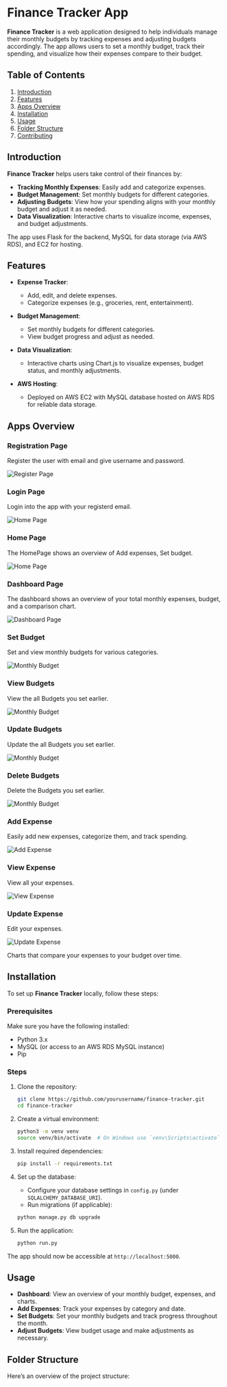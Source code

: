 # Finance Tracker App

**Finance Tracker** is a web application designed to help individuals manage their monthly budgets by tracking expenses and adjusting budgets accordingly. The app allows users to set a monthly budget, track their spending, and visualize how their expenses compare to their budget.

## Table of Contents

1. [Introduction](#introduction)
2. [Features](#features)
3. [Apps Overview](#apps-overview)
4. [Installation](#installation)
5. [Usage](#usage)
6. [Folder Structure](#folder-structure)
7. [Contributing](#contributing)

## Introduction

**Finance Tracker** helps users take control of their finances by:
- **Tracking Monthly Expenses**: Easily add and categorize expenses.
- **Budget Management**: Set monthly budgets for different categories.
- **Adjusting Budgets**: View how your spending aligns with your monthly budget and adjust it as needed.
- **Data Visualization**: Interactive charts to visualize income, expenses, and budget adjustments.

The app uses Flask for the backend, MySQL for data storage (via AWS RDS), and EC2 for hosting.

## Features

- **Expense Tracker**:
  - Add, edit, and delete expenses.
  - Categorize expenses (e.g., groceries, rent, entertainment).
  
- **Budget Management**:
  - Set monthly budgets for different categories.
  - View budget progress and adjust as needed.

- **Data Visualization**:
  - Interactive charts using Chart.js to visualize expenses, budget status, and monthly adjustments.

- **AWS Hosting**:
  - Deployed on AWS EC2 with MySQL database hosted on AWS RDS for reliable data storage.

## Apps Overview
### Registration Page
 Register the user with email and give username and password.

  ![Register Page](financial-tracker/AppScreens/RegistrationPage.png "Registration Page")

### Login Page
  Login into the app with your registerd email.

  ![Home Page](financial-tracker/AppScreens/LoginPage.png "Login Page")


### Home Page
   The HomePage shows an overview of Add expenses, Set budget.

  ![Home Page](financial-tracker/AppScreens/Homepage.png "Home Page")


### Dashboard Page
  The dashboard shows an overview of your total monthly expenses, budget, and a comparison chart.
  
 ![Dashboard Page](financial-tracker/AppScreens/DashboardPage.png "Dashboard Page")

 
### Set Budget
  Set and view monthly budgets for various categories.
  
![Monthly Budget](financial-tracker/AppScreens/AddBudgetPage.png "Monthly Budget Screen")

### View Budgets
  View the all Budgets you set earlier.
  
![Monthly Budget](financial-tracker/AppScreens/ViewBudgetsPage.png "All Budgets Screen")


### Update Budgets
  Update the all Budgets you set earlier.
  
![Monthly Budget](financial-tracker/AppScreens/UpdateBudgetPage.png "Modify Budgets Screen")

### Delete Budgets
  Delete the Budgets you set earlier.
  
![Monthly Budget](financial-tracker/AppScreens/DeleteBudgetPage.png "Delete Budgets Screen")

### Add Expense
  Easily add new expenses, categorize them, and track spending.

![Add Expense](financial-tracker/AppScreens/AddExpensePage.png "Add Expense Screen")


### View Expense
  View all your expenses.

![View Expense](financial-tracker/AppScreens/ViewExpensesPage.png "All Expense Screen")


### Update Expense
  Edit your expenses.

![Update Expense](financial-tracker/AppScreens/EditExpensesPage.png "Update Expense Screen")


Charts that compare your expenses to your budget over time.

## Installation

To set up **Finance Tracker** locally, follow these steps:

### Prerequisites
Make sure you have the following installed:
- Python 3.x
- MySQL (or access to an AWS RDS MySQL instance)
- Pip

### Steps

1. Clone the repository:

    ```bash
    git clone https://github.com/yourusername/finance-tracker.git
    cd finance-tracker
    ```

2. Create a virtual environment:

    ```bash
    python3 -m venv venv
    source venv/bin/activate  # On Windows use `venv\Scripts\activate`
    ```

3. Install required dependencies:

    ```bash
    pip install -r requirements.txt
    ```

4. Set up the database:
    - Configure your database settings in `config.py` (under `SQLALCHEMY_DATABASE_URI`).
    - Run migrations (if applicable):

    ```bash
    python manage.py db upgrade
    ```

5. Run the application:

    ```bash
    python run.py
    ```

The app should now be accessible at `http://localhost:5000`.

## Usage

- **Dashboard**: View an overview of your monthly budget, expenses, and charts.
- **Add Expenses**: Track your expenses by category and date.
- **Set Budgets**: Set your monthly budgets and track progress throughout the month.
- **Adjust Budgets**: View budget usage and make adjustments as necessary.

## Folder Structure

Here’s an overview of the project structure:

